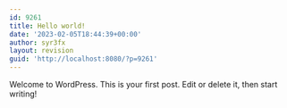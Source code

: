 ```yaml
---
id: 9261
title: Hello world!
date: '2023-02-05T18:44:39+00:00'
author: syr3fx
layout: revision
guid: 'http://localhost:8080/?p=9261'
---
```


Welcome to WordPress. This is your first post. Edit or delete it, then start writing!